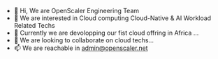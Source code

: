 - 👋 Hi, We are OpenScaler Engineering Team
- 👀 We are interested in Cloud computing Cloud-Native & AI Workload Related Techs  
- 🌱 Currently we are devolopping our fist cloud offring in Africa ...
- 💞️ We are looking to collaborate on cloud techs...
- 📫 We are reachable in admin@openscaler.net

<!---
OpenScalerEngineeringTeam/OpenScalerEngineeringTeam is a ✨ Cloud HyperScaler platform server Modern Cloud-Natve Appliaction and AI Workloards ✨ this Github is our 
official repo for our projects >

